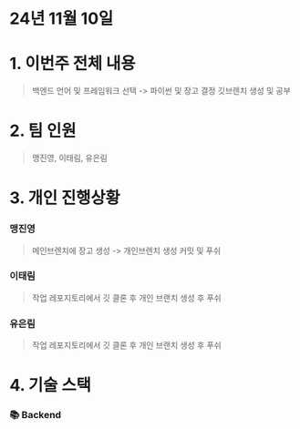 # 24년 11월 10일

# 1. 이번주 전체 내용

> 백엔드 언어 및 프레임워크 선택 -> 파이썬 및 장고 결정 
> 깃브렌치 생성 및 공부

# 2. 팀 인원

> 맹진영, 이태림, 유은림

# 3. 개인 진행상황

### 맹진영

> 메인브렌치에 장고 생성 -> 개인브렌치 생성 커밋 및 푸쉬

### 이태림   

> 작업 레포지토리에서 깃 클론 후 개인 브랜치 생성 후 푸쉬

### 유은림   

> 작업 레포지토리에서 깃 클론 후 개인 브랜치 생성 후 푸쉬


# 4. 기술 스택

### 📚 Backend